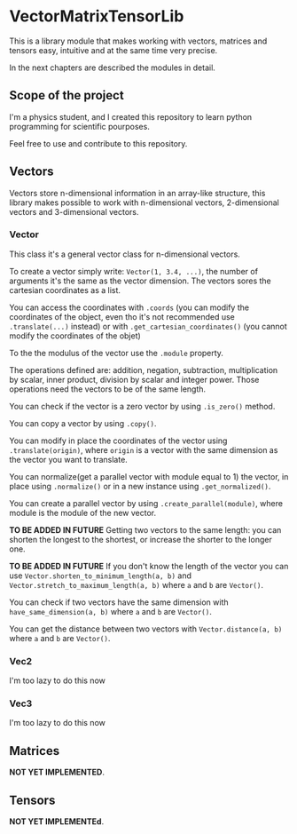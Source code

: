 # VectorMatrixTensorLib

This is a library module that makes working with vectors, matrices and tensors easy, intuitive and at the same time very precise.

In the next chapters are described the modules in detail.

## Scope of the project

I'm a physics student, and I created this repository to learn python programming for scientific pourposes.

Feel free to use and contribute to this repository.

## Vectors

Vectors store n-dimensional information in an array-like structure, this library makes possible to work with n-dimensional vectors, 2-dimensional vectors and 3-dimensional vectors.

### Vector

This class it's a general vector class for n-dimensional vectors.

To create a vector simply write: ```Vector(1, 3.4, ...)```, the number of arguments it's the same as the vector dimension. The vectors sores the cartesian coordinates as a list.

You can access the coordinates with ```.coords``` (you can modify the coordinates of the object, even tho it's not recommended use ```.translate(...)``` instead) or with ```.get_cartesian_coordinates()``` (you cannot modify the coordinates of the objet)

To the the modulus of the vector use the ```.module``` property.

The operations defined are: addition, negation, subtraction, multiplication by scalar, inner product, division by scalar and integer power. Those operations need the vectors to be of the same length.

You can check if the vector is a zero vector by using ```.is_zero()``` method.

You can copy a vector by using ```.copy()```.

You can modify in place the coordinates of the vector using ```.translate(origin)```, where ```origin``` is a vector with the same dimension as the vector you want to translate.

You can normalize(get a parallel vector with module equal to 1) the vector, in place using ```.normalize()``` or in a new instance using ```.get_normalized()```.

You can create a parallel vector by using ```.create_parallel(module)```, where module is the module of the new vector.

**TO BE ADDED IN FUTURE**
Getting two vectors to the same length: you can shorten the longest to the shortest, or increase the shorter to the longer one.

**TO BE ADDED IN FUTURE**
If you don't know the length of the vector you can use ```Vector.shorten_to_minimum_length(a, b)``` and ```Vector.stretch_to_maximum_length(a, b)``` where ```a``` and ```b``` are ```Vector()```.

You can check if two vectors have the same dimension with ```have_same_dimension(a, b)``` where ```a``` and ```b``` are ```Vector()```.

You can get the distance between two vectors with ```Vector.distance(a, b)``` where ```a``` and ```b``` are ```Vector()```.

### Vec2

I'm too lazy to do this now

### Vec3

I'm too lazy to do this now

## Matrices

**NOT YET IMPLEMENTED**.

## Tensors

**NOT YET IMPLEMENTEd**.

